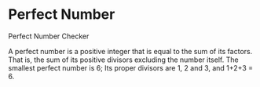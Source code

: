 # Perfect Number

Perfect Number Checker

A perfect number is a positive integer that is equal to the sum of its factors.
That is, the sum of its positive divisors excluding the number itself.
The smallest perfect number is 6;
Its proper divisors are 1, 2 and 3, and 1+2+3 = 6.
